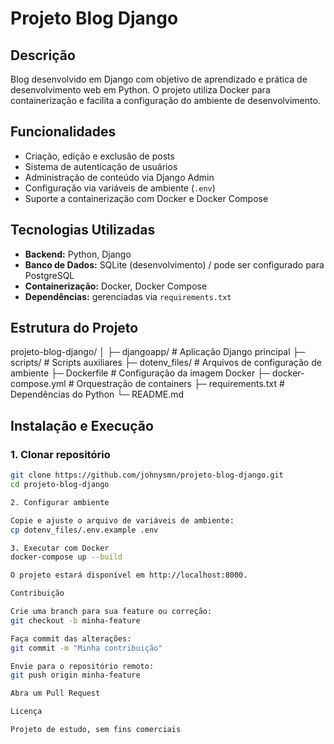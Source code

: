 # Projeto Blog Django

## Descrição
Blog desenvolvido em Django com objetivo de aprendizado e prática de desenvolvimento web em Python. O projeto utiliza Docker para containerização e facilita a configuração do ambiente de desenvolvimento.

## Funcionalidades
- Criação, edição e exclusão de posts
- Sistema de autenticação de usuários
- Administração de conteúdo via Django Admin
- Configuração via variáveis de ambiente (`.env`)
- Suporte a containerização com Docker e Docker Compose

## Tecnologias Utilizadas
- **Backend:** Python, Django
- **Banco de Dados:** SQLite (desenvolvimento) / pode ser configurado para PostgreSQL
- **Containerização:** Docker, Docker Compose
- **Dependências:** gerenciadas via `requirements.txt`

## Estrutura do Projeto
projeto-blog-django/
│
├─ djangoapp/ # Aplicação Django principal
├─ scripts/ # Scripts auxiliares
├─ dotenv_files/ # Arquivos de configuração de ambiente
├─ Dockerfile # Configuração da imagem Docker
├─ docker-compose.yml # Orquestração de containers
├─ requirements.txt # Dependências do Python
└─ README.md

## Instalação e Execução

### 1. Clonar repositório
```bash
git clone https://github.com/johnysmn/projeto-blog-django.git
cd projeto-blog-django

2. Configurar ambiente

Copie e ajuste o arquivo de variáveis de ambiente:
cp dotenv_files/.env.example .env

3. Executar com Docker
docker-compose up --build

O projeto estará disponível em http://localhost:8000.

Contribuição

Crie uma branch para sua feature ou correção:
git checkout -b minha-feature

Faça commit das alterações:
git commit -m "Minha contribuição"

Envie para o repositório remoto:
git push origin minha-feature

Abra um Pull Request

Licença

Projeto de estudo, sem fins comerciais


